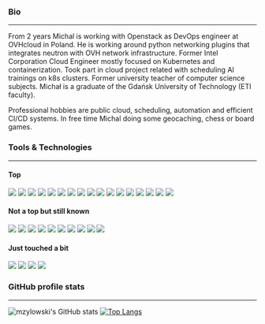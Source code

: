 ### Bio
___
From 2 years Michal is working with Openstack as DevOps engineer at OVHcloud in Poland. He is working around python networking plugins that integrates neutron with OVH network infrastructure. Former Intel Corporation Cloud Engineer mostly focused on Kubernetes and containerization. Took part in cloud project related with scheduling AI trainings on k8s clusters. Former university teacher of computer science subjects. Michał is a graduate of the Gdańsk University of Technology (ETI faculty). 

Professional hobbies are public cloud, scheduling, automation and  efficient CI/CD systems. In free time Michal doing some geocaching, chess or board games.

### Tools & Technologies
___
#### Top
![](https://img.shields.io/badge/Cloud-OVHcloud-informational?style=flat&logo=ovh&logoColor=white&color=b3ccff)
![](https://img.shields.io/badge/Cloud-GCP-informational?style=flat&logo=googlecloud&logoColor=white&color=b3ccff)
![](https://img.shields.io/badge/BareMetal-PrivateClouds-informational?style=flat&logo=pcgamingwiki&logoColor=white&color=b3ccff)
![](https://img.shields.io/badge/Orchestration-Kubernetes-informational?style=flat&logo=kubernetes&logoColor=white&color=b3ccff)
![](https://img.shields.io/badge/Orchestration-Openstack-informational?style=flat&logo=openstack&logoColor=white&color=b3ccff)
![](https://img.shields.io/badge/Containers-Docker-informational?style=flat&logo=docker&logoColor=white&color=b3ccff)
![](https://img.shields.io/badge/S3-Minio-informational?style=flat&logo=amazons3&logoColor=white&color=b3ccff)
![](https://img.shields.io/badge/CI/CD-Jenkins-informational?style=flat&logo=jenkins&logoColor=white&color=b3ccff)
![](https://img.shields.io/badge/CI/CD-GithubActions-informational?style=flat&logo=githubactions&logoColor=white&color=b3ccff)
![](https://img.shields.io/badge/Code-Python-informational?style=flat&logo=python&logoColor=white&color=b3ccff)
![](https://img.shields.io/badge/Automate-Ansible-informational?style=flat&logo=ansible&logoColor=white&color=b3ccff)
![](https://img.shields.io/badge/Code-Helm-informational?style=flat&logo=helm&logoColor=white&color=b3ccff)
![](https://img.shields.io/badge/Shell-Bash-informational?style=flat&logo=gnu-bash&logoColor=white&color=b3ccff)
![](https://img.shields.io/badge/OS-Linux-informational?style=flat&logo=linux&logoColor=white&color=b3ccff)
![](https://img.shields.io/badge/OS-Mac-informational?style=flat&logo=macos&logoColor=white&color=b3ccff)
![](https://img.shields.io/badge/Tools-Git/GitHub-informational?style=flat&logo=github&logoColor=white&color=b3ccff)
![](https://img.shields.io/badge/IDE-Pycharm-informational?style=flat&logo=pycharm&logoColor=white&color=b3ccff)

#### Not a top but still known
![](https://img.shields.io/badge/Cloud-AWS-informational?style=flat&logo=amazonaws&logoColor=white&color=b3ccff)
![](https://img.shields.io/badge/Cloud-Azure-informational?style=flat&logo=azuredevops&logoColor=white&color=b3ccff)
![](https://img.shields.io/badge/Orchestration-Mesos-informational?style=flat&logo=apache&logoColor=white&color=b3ccff)
![](https://img.shields.io/badge/Code-Golang-informational?style=flat&logo=go&logoColor=white&color=b3ccff)
![](https://img.shields.io/badge/Code-C/C++-informational?style=flat&logo=c&logoColor=white&color=b3ccff)
![](https://img.shields.io/badge/Code-.net-informational?style=flat&logo=sharp&logoColor=white&color=b3ccff)
![](https://img.shields.io/badge/Code-PHP-informational?style=flat&logo=php&logoColor=white&color=b3ccff)
![](https://img.shields.io/badge/Code-WebDev-informational?style=flat&logo=html5&logoColor=white&color=b3ccff)
![](https://img.shields.io/badge/Automate-Terraform-informational?style=flat&logo=terraform&logoColor=white&color=b3ccff)
![](https://img.shields.io/badge/CI/CD-CircleCi-informational?style=flat&logo=circleci&logoColor=white&color=b3ccff)

#### Just touched a bit
![](https://img.shields.io/badge/Code-Java-informational?style=flat&logo=java&logoColor=white&color=b3ccff)
![](https://img.shields.io/badge/PaaS-OpenShift-informational?style=flat&logo=redhatopenshift&logoColor=white&color=b3ccff)
![](https://img.shields.io/badge/Automate-Puppet-informational?style=flat&logo=puppet&logoColor=white&color=b3ccff)
![](https://img.shields.io/badge/AI-Tensorflow-informational?style=flat&logo=tensorflow&logoColor=white&color=b3ccff)

### GitHub profile stats
___
![mzylowski's GitHub stats](https://github-readme-stats.vercel.app/api?username=mzylowski&show_icons=true&count_private=true&theme=tokyonight&hide=stars) 
[![Top Langs](https://github-readme-stats.vercel.app/api/top-langs/?username=mzylowski&langs_count=10&hide=CSS,JavaScript&exclude_repo=GUT-master-thesis,mzylowski&theme=tokyonight&layout=compact)](https://github.com/anuraghazra/github-readme-stats)
